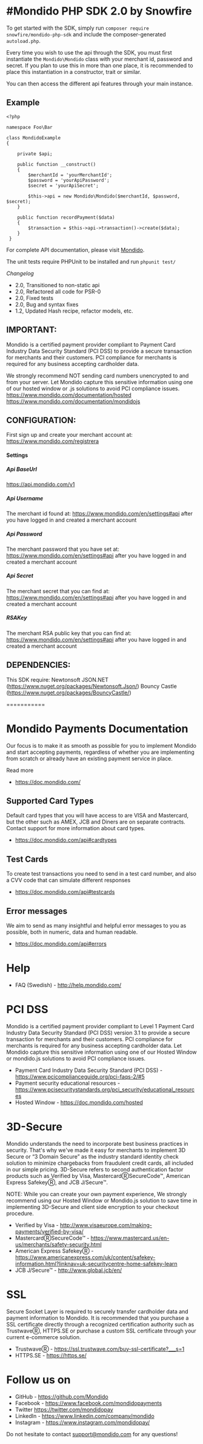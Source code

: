 #Mondido PHP SDK 2.0 by Snowfire
=======

To get started with the SDK, simply run `composer require snowfire/mondido-php-sdk` and include the composer-generated `autoload.php`.

Every time you wish to use the api through the SDK, you must first instantiate the `Mondido\Mondido` class with your merchant id, password and secret. If you plan to use this in more than one place, it is recommended to place this instantiation in a constructor, trait or similar.


You can then access the different api features through your main instance.

## Example

```
<?php

namespace Foo\Bar

class MondidoExample
{

    private $api;
    
    public function __construct()
    {
        $merchantId = 'yourMerchantId';
        $password = 'yourApiPassword';
        $secret = 'yourApiSecret';
        
        $this->api = new Mondido\Mondido($merchantId, $password, $secret);
    }
    
    public function recordPayment($data)
    {
        $transaction = $this->api->transaction()->create($data);
    }
 }
```
For complete API documentation, please visit [Mondido](https://doc.mondido.com/api). 


The unit tests require PHPUnit to be installed and run `phpunit test/`

*Changelog*
- 2.0, Transitioned to non-static api
- 2.0, Refactored all code for PSR-0
- 2.0, Fixed tests
- 2.0, Bug and syntax fixes
- 1.2, Updated Hash recipe, refactor models, etc.

IMPORTANT:
---
Mondido is a certified payment provider compliant to Payment Card Industry Data Security Standard (PCI DSS) to provide a secure transaction for merchants and their customers.
PCI compliance for merchants is required for any business accepting cardholder data.

We strongly recommend NOT sending card numbers unencrypted to and from your server.
Let Mondido capture this sensitive information using one of our hosted window or .js solutions to avoid PCI compliance issues.
https://www.mondido.com/documentation/hosted
https://www.mondido.com/documentation/mondidojs

CONFIGURATION:
---
First sign up and create your merchant account at: https://www.mondido.com/registrera

#### Settings

##### Api BaseUrl

https://api.mondido.com/v1

##### Api Username

The merchant id found at: https://www.mondido.com/en/settings#api after you have logged in and created a merchant account

##### Api Password

The merchant password that you have set at: https://www.mondido.com/en/settings#api after you have logged in and created a merchant account

##### Api Secret

The merchant secret that you can find at: https://www.mondido.com/en/settings#api after you have logged in and created a merchant account

##### RSAKey

The merchant RSA public key that you can find at: https://www.mondido.com/en/settings#api after you have logged in and created a merchant account


DEPENDENCIES:
---
This SDK require:
Newtonsoft JSON.NET (https://www.nuget.org/packages/Newtonsoft.Json/)
Bouncy Castle (https://www.nuget.org/packages/BouncyCastle/)

===========

# Mondido Payments Documentation

Our focus is to make it as smooth as possible for you to implement Mondido and start accepting payments, regardless of whether you are implementing from scratch or already have an existing payment service in place.

Read more
* https://doc.mondido.com/

## Supported Card Types
Default card types that you will have access to are VISA and Mastercard, but the other such as AMEX, JCB and Diners are on separate contracts. Contact support for more information about card types.

* https://doc.mondido.com/api#cardtypes

## Test Cards
To create test transactions you need to send in a test card number, and also a CVV code that can simulate different responses

* https://doc.mondido.com/api#testcards

## Error messages
We aim to send as many insightful and helpful error messages to you as possible, both in numeric, data and human readable.

* https://doc.mondido.com/api#errors

# Help

* FAQ (Swedish) - http://help.mondido.com/

# PCI DSS

Mondido is a certified payment provider compliant to Level 1 Payment Card Industry Data Security Standard (PCI DSS) version 3.1 to provide a secure transaction for merchants and their customers. PCI compliance for merchants is required for any business accepting cardholder data. Let Mondido capture this sensitive information using one of our Hosted Window or mondido.js solutions to avoid PCI compliance issues.

* Payment Card Industry Data Security Standard (PCI DSS) - https://www.pcicomplianceguide.org/pci-faqs-2/#5
* Payment security educational resources - https://www.pcisecuritystandards.org/pci_security/educational_resources
* Hosted Window - https://doc.mondido.com/hosted

# 3D-Secure

Mondido understands the need to incorporate best business practices in security. That's why we've made it easy for merchants to implement 3D Secure or “3 Domain Secure” as the industry standard identity check solution to minimize chargebacks from fraudulent credit cards, all included in our simple pricing. 3D-Secure refers to second authentication factor products such as Verified by Visa, MastercardⓇSecureCode™, American Express SafekeyⓇ, and JCB J/Secure™.

NOTE: While you can create your own payment experience, We strongly recommend using our Hosted Window or Mondido.js solution to save time in implementing 3D-Secure and client side encryption to your checkout procedure.

* Verified by Visa - http://www.visaeurope.com/making-payments/verified-by-visa/
* MastercardⓇSecureCode™ - https://www.mastercard.us/en-us/merchants/safety-security.html
* American Express SafekeyⓇ  - https://www.americanexpress.com/uk/content/safekey-information.html?linknav=uk-securitycentre-home-safekey-learn
* JCB J/Secure™ - http://www.global.jcb/en/

# SSL

Secure Socket Layer is required to securely transfer cardholder data and payment information to Mondido. It is recommended that you purchase a SSL certificate directly through a recognized certification authority such as TrustwaveⓇ, HTTPS.SE or purchase a custom SSL certificate through your current e-commerce solution.

* TrustwaveⓇ - https://ssl.trustwave.com/buy-ssl-certificate?___s=1
* HTTPS.SE - https://https.se/

# Follow us on
* GitHub - https://github.com/Mondido
* Facebook - https://www.facebook.com/mondidopayments
* Twitter https://twitter.com/mondidopay
* LinkedIn  - https://www.linkedin.com/company/mondido
* Instagram - https://www.instagram.com/mondidopay/


Do not hesitate to contact support@mondido.com for any questions!